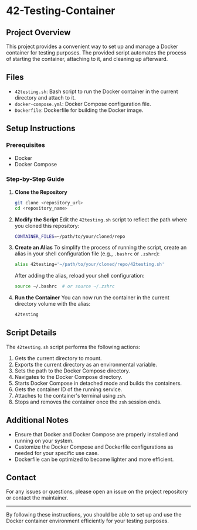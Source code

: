 # 42-Testing-Container

## Project Overview
This project provides a convenient way to set up and manage a Docker container for testing purposes. The provided script automates the process of starting the container, attaching to it, and cleaning up afterward.

## Files
- `42testing.sh`: Bash script to run the Docker container in the current directory and attach to it.
- `docker-compose.yml`: Docker Compose configuration file.
- `Dockerfile`: Dockerfile for building the Docker image.

## Setup Instructions

### Prerequisites
- Docker
- Docker Compose

### Step-by-Step Guide

1. **Clone the Repository**
    ```sh
    git clone <repository_url>
    cd <repository_name>
    ```

2. **Modify the Script**
    Edit the `42testing.sh` script to reflect the path where you cloned this repository:
    ```sh
    CONTAINER_FILES=~/path/to/your/cloned/repo
    ```

3. **Create an Alias**
    To simplify the process of running the script, create an alias in your shell configuration file (e.g., `.bashrc` or `.zshrc`):
    ```sh
    alias 42testing='~/path/to/your/cloned/repo/42testing.sh'
    ```
    After adding the alias, reload your shell configuration:
    ```sh
    source ~/.bashrc  # or source ~/.zshrc
    ```

4. **Run the Container**
    You can now run the container in the current directory volume with the alias:
    ```sh
    42testing
    ```

## Script Details

The `42testing.sh` script performs the following actions:
1. Gets the current directory to mount.
2. Exports the current directory as an environmental variable.
3. Sets the path to the Docker Compose directory.
4. Navigates to the Docker Compose directory.
5. Starts Docker Compose in detached mode and builds the containers.
6. Gets the container ID of the running service.
7. Attaches to the container's terminal using `zsh`.
8. Stops and removes the container once the `zsh` session ends.

## Additional Notes
- Ensure that Docker and Docker Compose are properly installed and running on your system.
- Customize the Docker Compose and Dockerfile configurations as needed for your specific use case.
- Dockerfile can be optimized to become lighter and more efficient.

## Contact
For any issues or questions, please open an issue on the project repository or contact the maintainer.

---

By following these instructions, you should be able to set up and use the Docker container environment efficiently for your testing purposes.
